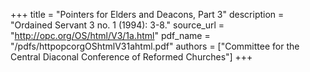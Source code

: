 +++
title = "Pointers for Elders and Deacons, Part 3"
description = "Ordained Servant 3 no. 1 (1994): 3-8."
source_url = "http://opc.org/OS/html/V3/1a.html"
pdf_name = "/pdfs/httpopcorgOShtmlV31ahtml.pdf"
authors = ["Committee for the Central Diaconal Conference of Reformed Churches"]
+++
